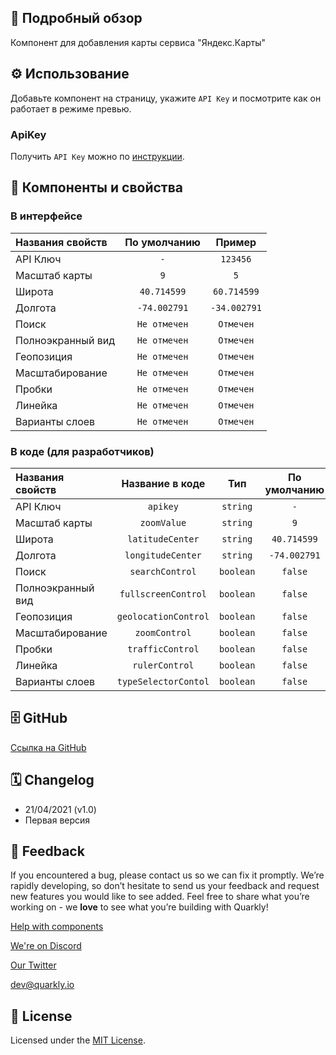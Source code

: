 ## 📖 Подробный обзор

Компонент для добавления карты сервиса "Яндекс.Карты"

## ⚙️ Использование

Добавьте компонент на страницу, укажите `API Key` и посмотрите как он работает в режиме превью.

### ApiKey

Получить `API Key` можно по [инструкции](https://yandex.ru/blog/mapsapi/novye-pravila-dostupa-k-api-kart).

## 🧩 Компоненты и свойства

### В интерфейсе

| Названия свойств  | По умолчанию |    Пример    |
| :---------------- | :----------: | :----------: |
| API Ключ          |     `-`      |   `123456`   |
| Масштаб карты     |     `9`      |     `5`      |
| Широта            | `40.714599`  | `60.714599`  |
| Долгота           | `-74.002791` | `-34.002791` |
| Поиск             | `Не отмечен` |  `Отмечен`   |
| Полноэкранный вид | `Не отмечен` |  `Отмечен`   |
| Геопозиция        | `Не отмечен` |  `Отмечен`   |
| Масштабирование   | `Не отмечен` |  `Отмечен`   |
| Пробки            | `Не отмечен` |  `Отмечен`   |
| Линейка           | `Не отмечен` |  `Отмечен`   |
| Варианты слоев    | `Не отмечен` |  `Отмечен`   |

### В коде (для разработчиков)

| Названия свойств  |   Название в коде    |    Тип    | По умолчанию |    Пример    |
| :---------------- | :------------------: | :-------: | :----------: | :----------: |
| API Ключ          |       `apikey`       | `string`  |     `-`      |   `123456`   |
| Масштаб карты     |     `zoomValue`      | `string`  |     `9`      |     `5`      |
| Широта            |   `latitudeCenter`   | `string`  | `40.714599`  | `60.714599`  |
| Долгота           |  `longitudeCenter`   | `string`  | `-74.002791` | `-34.002791` |
| Поиск             |   `searchControl`    | `boolean` |   `false`    |    `true`    |
| Полноэкранный вид | `fullscreenControl`  | `boolean` |   `false`    |    `true`    |
| Геопозиция        | `geolocationControl` | `boolean` |   `false`    |    `true`    |
| Масштабирование   |    `zoomControl`     | `boolean` |   `false`    |    `true`    |
| Пробки            |   `trafficControl`   | `boolean` |   `false`    |    `true`    |
| Линейка           |    `rulerControl`    | `boolean` |   `false`    |    `true`    |
| Варианты слоев    | `typeSelectorContol` | `boolean` |   `false`    |    `true`    |

## 🗄 GitHub

[Ссылка на GitHub](https://github.com/quarkly/community-kit/tree/master/src/YandexMap)

## 🗓 Changelog

-   21/04/2021 (v1.0)
-   Первая версия

## 📮 Feedback

If you encountered a bug, please contact us so we can fix it promptly. We’re rapidly developing, so don’t hesitate to send us your feedback and request new features you would like to see added. Feel free to share what you’re working on - we **love** to see what you’re building with Quarkly!

[Help with components](https://community.quarkly.io/c/requests/11)

[We're on Discord](https://discord.gg/f9KhSMGX)

[Our Twitter](https://twitter.com/quarklyapp)

[dev@quarkly.io](mailto:dev@quarkly.io)

## 📝 License

Licensed under the [MIT License](https://raw.githubusercontent.com/quarkly/community-kit/master/LICENSE).
